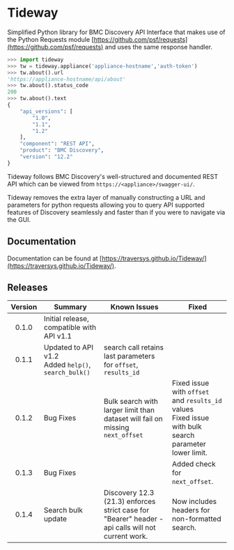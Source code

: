 # Tideway

Simplified Python library for BMC Discovery API Interface that makes use of the Python Requests module [https://github.com/psf/requests](https://github.com/psf/requests) and uses the same response handler.


```python
>>> import tideway
>>> tw = tideway.appliance('appliance-hostname','auth-token')
>>> tw.about().url
'https://appliance-hostname/api/about'
>>> tw.about().status_code
200
>>> tw.about().text
{
    "api_versions": [
        "1.0",
        "1.1",
        "1.2"
    ],
    "component": "REST API",
    "product": "BMC Discovery",
    "version": "12.2"
}
```

Tideway follows BMC Discovery's well-structured and documented REST API which can be viewed from `https://<appliance>/swagger-ui/`.

Tideway removes the extra layer of manually constructing a URL and parameters for python requests allowing you to query API supported features of Discovery seamlessly and faster than if you were to navigate via the GUI.

## Documentation

Documentation can be found at [https://traversys.github.io/Tideway/](https://traversys.github.io/Tideway/).

## Releases

| Version | Summary                                                | Known Issues                                                   | Fixed                          |
| :-----: | ------------------------------------------------------ | -------------------------------------------------------------- | ------------------------------ |
| 0.1.0   | Initial release, compatible with API v1.1              |                                                                |                                |
| 0.1.1   | Updated to API v1.2<br>Added `help()`, `search_bulk()` | search call retains last parameters for `offset`, `results_id` |                                |
| 0.1.2   | Bug Fixes | Bulk search with larger limit than dataset will fail on missing `next_offset` | Fixed issue with `offset` and `results_id` values<br>Fixed issue with bulk search parameter lower limit. |
| 0.1.3   | Bug Fixes                                              |                                                                | Added check for `next_offset`. |
| 0.1.4   | Search bulk update | Discovery 12.3 (21.3) enforces strict case for "Bearer" header - api calls will not current work. | Now includes headers for non-formatted search. |
